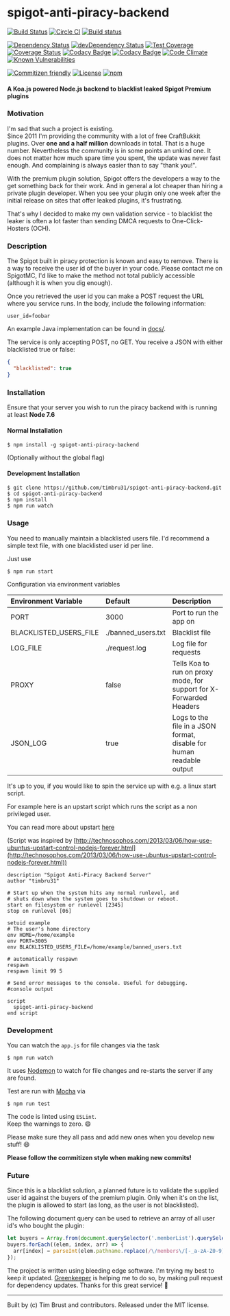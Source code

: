 # spigot-anti-piracy-backend
[![Build Status](https://travis-ci.org/timbru31/spigot-anti-piracy-backend.svg?branch=master)](https://travis-ci.org/timbru31/spigot-anti-piracy-backend)
[![Circle CI](https://img.shields.io/circleci/project/timbru31/spigot-anti-piracy-backend.svg)](https://circleci.com/gh/timbru31/spigot-anti-piracy-backend)
[![Build status](https://ci.appveyor.com/api/projects/status/asl8iebx2n19kv4y?svg=true)](https://ci.appveyor.com/project/timbru31/spigot-anti-piracy-backend)

[![Dependency Status](https://david-dm.org/timbru31/spigot-anti-piracy-backend.svg)](https://david-dm.org/timbru31/spigot-anti-piracy-backend)
[![devDependency Status](https://david-dm.org/timbru31/spigot-anti-piracy-backend/dev-status.svg)](https://david-dm.org/timbru31/spigot-anti-piracy-backend#info=devDependencies)
[![Test Coverage](https://codeclimate.com/github/timbru31/spigot-anti-piracy-backend/badges/coverage.svg)](https://codeclimate.com/github/timbru31/spigot-anti-piracy-backend/coverage)
[![Coverage Status](https://coveralls.io/repos/github/timbru31/spigot-anti-piracy-backend/badge.svg?branch=master)](https://coveralls.io/github/timbru31/spigot-anti-piracy-backend?branch=master)
[![Codacy Badge](https://api.codacy.com/project/badge/Coverage/716c0578012b4237844e8ac680e0127c)](https://www.codacy.com/app/timbru31/spigot-anti-piracy-backend?utm_source=github.com&utm_medium=referral&utm_content=timbru31/spigot-anti-piracy-backend&utm_campaign=Badge_Coverage)
[![Codacy Badge](https://api.codacy.com/project/badge/Grade/716c0578012b4237844e8ac680e0127c)](https://www.codacy.com/app/timbru31/spigot-anti-piracy-backend?utm_source=github.com&utm_medium=referral&utm_content=timbru31/spigot-anti-piracy-backend&utm_campaign=badger)
[![Code Climate](https://codeclimate.com/github/timbru31/spigot-anti-piracy-backend/badges/gpa.svg)](https://codeclimate.com/github/timbru31/spigot-anti-piracy-backend)
[![Known Vulnerabilities](https://snyk.io/test/github/timbru31/spigot-anti-piracy-backend/badge.svg)](https://snyk.io/test/github/timbru31/spigot-anti-piracy-backend)

[![Commitizen friendly](https://img.shields.io/badge/commitizen-friendly-brightgreen.svg)](http://commitizen.github.io/cz-cli/)
[![License](https://img.shields.io/badge/License-MIT-blue.svg)](LICENSE)
[![npm](https://img.shields.io/npm/v/spigot-anti-piracy-backend.svg)](https://www.npmjs.com/package/spigot-anti-piracy-backend)

#### A Koa.js powered Node.js backend to blacklist leaked Spigot Premium plugins

### Motivation

I'm sad that such a project is existing.  
Since 2011 I'm providing the community with a lot of free CraftBukkit plugins.
Over **one and a half million** downloads in total. That is a huge number.
Nevertheless the community is in some points an unkind one.
It does not matter how much spare time you spent, the update was never fast enough. And complaining is always easier than to say "thank you!".

With the premium plugin solution, Spigot offers the developers a way to the get something back for their work.
And in general a lot cheaper than hiring a private plugin developer.
When you see your plugin only one week after the initial release on sites that offer leaked plugins, it's frustrating.

That's why I decided to make my own validation service - to blacklist the leaker is often a lot faster than sending DMCA requests to One-Click-Hosters (OCH).

### Description

The Spigot built in piracy protection is known and easy to remove.
There is a way to receive the user id of the buyer in your code.
Please contact me on SpigotMC, I'd like to make the method not total publicly accessible (although it is when you dig enough).

Once you retrieved the user id you can make a POST request the URL where you service runs.
In the body, include the following information:
```
user_id=foobar
```

An example Java implementation can be found in [docs/](docs/).

The service is only accepting POST, no GET.
You receive a JSON with either blacklisted true or false:
```json
{
  "blacklisted": true
}
```

### Installation

Ensure that your server you wish to run the piracy backend with is running at least **Node 7.6**


#### Normal Installation

```shell
$ npm install -g spigot-anti-piracy-backend
```

(Optionally without the global flag)

#### Development Installation

```shell
$ git clone https://github.com/timbru31/spigot-anti-piracy-backend.git
$ cd spigot-anti-piracy-backend
$ npm install
$ npm run watch
```

### Usage

You need to manually maintain a blacklisted users file.
I'd recommend a simple text file, with one blacklisted user id per line.

Just use
```shell
$ npm run start
```

Configuration via environment variables

| Environment Variable   | Default            | Description                                                          |
|:---------------------- |:------------------ |:-------------------------------------------------------------------- |
| PORT                   | 3000               | Port to run the app on                                               |
| BLACKLISTED_USERS_FILE | ./banned_users.txt | Blacklist file                                                       |
| LOG_FILE               | ./request.log      | Log file for requests                                                |
| PROXY                  | false              | Tells Koa to run on proxy mode, for support for X-Forwarded Headers  |
| JSON_LOG               | true               | Logs to the file in a JSON format, disable for human readable output |

It's up to you, if you would like to spin the service up with e.g. a linux start script.

For example here is an upstart script which runs the script as a non privileged user.

You can read more about upstart [here](http://upstart.ubuntu.com/cookbook)

(Script was inspired by [http://technosophos.com/2013/03/06/how-use-ubuntus-upstart-control-nodejs-forever.html](http://technosophos.com/2013/03/06/how-use-ubuntus-upstart-control-nodejs-forever.html))

```
description "Spigot Anti-Piracy Backend Server"
author "timbru31"

# Start up when the system hits any normal runlevel, and
# shuts down when the system goes to shutdown or reboot.
start on filesystem or runlevel [2345]
stop on runlevel [06]

setuid example
# The user's home directory
env HOME=/home/example
env PORT=3005
env BLACKLISTED_USERS_FILE=/home/example/banned_users.txt

# automatically respawn
respawn
respawn limit 99 5

# Send error messages to the console. Useful for debugging.
#console output

script
  spigot-anti-piracy-backend
end script
```

### Development

You can watch the `app.js` for file changes via the task
```shell
$ npm run watch
```
It uses [Nodemon](https://nodemon.io) to watch for file changes and re-starts the server if any are found.

Test are run with [Mocha](https://mochajs.org) via
```shell
$ npm run test
```

The code is linted using `ESLint`.  
Keep the warnings to zero. :smile:

Please make sure they all pass and add new ones when you develop new stuff! :smile:

**Please follow the commitizen style when making new commits!**

### Future

Since this is a blacklist solution, a planned future is to validate the supplied user id against the buyers of the premium plugin.
Only when it's on the list, the plugin is allowed to start (as long, as the user is not blacklisted).

The following document query can be used to retrieve an array of all user id's who bought the plugin:
```js
let buyers = Array.from(document.querySelector('.memberList').querySelectorAll('a.username'));
buyers.forEach((elem, index, arr) => {
  arr[index] = parseInt(elem.pathname.replace(/\/members\/[-_a-zA-Z0-9]+\./, '').replace('/', ''));
});
```

The project is written using bleeding edge software. I'm trying my best to keep it updated.
[Greenkeeper](http://greenkeeper.io) is helping me to do so, by making pull request for dependency updates. Thanks for this great service! :rocket:

---
Built by (c) Tim Brust and contributors. Released under the MIT license.
